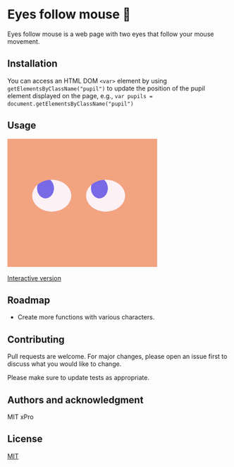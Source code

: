# Eyes follow mouse 👀

Eyes follow mouse is a web page with two eyes that follow your mouse movement. 

## Installation
You can access an HTML DOM `<var>` element by using `getElementsByClassName("pupil")` to update the position of the pupil element displayed on the page, e.g., `var pupils = document.getElementsByClassName("pupil")`

## Usage
<img src = 'example.png' width="340" height="290"> 

[Interactive version](https://anyapages.github.io/eyes.html)

## Roadmap
- Create more functions with various characters.

## Contributing
Pull requests are welcome. For major changes, please open an issue first to discuss what you would like to change.

Please make sure to update tests as appropriate.

## Authors and acknowledgment
MIT xPro

## License
[MIT](https://github.com/anyapages/eyes/blob/main/LICENSE)
